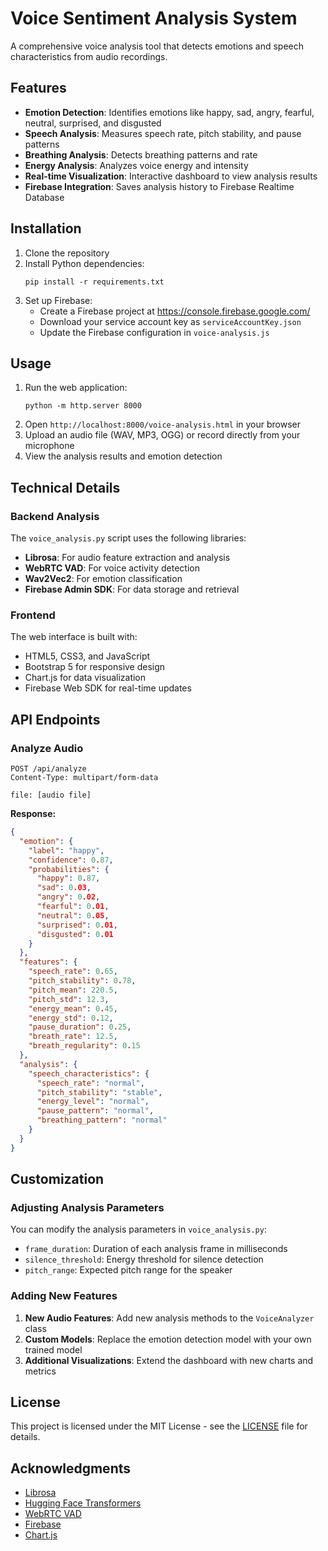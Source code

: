 # Voice Sentiment Analysis System

A comprehensive voice analysis tool that detects emotions and speech characteristics from audio recordings.

## Features

- **Emotion Detection**: Identifies emotions like happy, sad, angry, fearful, neutral, surprised, and disgusted
- **Speech Analysis**: Measures speech rate, pitch stability, and pause patterns
- **Breathing Analysis**: Detects breathing patterns and rate
- **Energy Analysis**: Analyzes voice energy and intensity
- **Real-time Visualization**: Interactive dashboard to view analysis results
- **Firebase Integration**: Saves analysis history to Firebase Realtime Database

## Installation

1. Clone the repository
2. Install Python dependencies:
   ```
   pip install -r requirements.txt
   ```
3. Set up Firebase:
   - Create a Firebase project at https://console.firebase.google.com/
   - Download your service account key as `serviceAccountKey.json`
   - Update the Firebase configuration in `voice-analysis.js`

## Usage

1. Run the web application:
   ```
   python -m http.server 8000
   ```
2. Open `http://localhost:8000/voice-analysis.html` in your browser
3. Upload an audio file (WAV, MP3, OGG) or record directly from your microphone
4. View the analysis results and emotion detection

## Technical Details

### Backend Analysis

The `voice_analysis.py` script uses the following libraries:
- **Librosa**: For audio feature extraction and analysis
- **WebRTC VAD**: For voice activity detection
- **Wav2Vec2**: For emotion classification
- **Firebase Admin SDK**: For data storage and retrieval

### Frontend

The web interface is built with:
- HTML5, CSS3, and JavaScript
- Bootstrap 5 for responsive design
- Chart.js for data visualization
- Firebase Web SDK for real-time updates

## API Endpoints

### Analyze Audio

```
POST /api/analyze
Content-Type: multipart/form-data

file: [audio file]
```

**Response:**
```json
{
  "emotion": {
    "label": "happy",
    "confidence": 0.87,
    "probabilities": {
      "happy": 0.87,
      "sad": 0.03,
      "angry": 0.02,
      "fearful": 0.01,
      "neutral": 0.05,
      "surprised": 0.01,
      "disgusted": 0.01
    }
  },
  "features": {
    "speech_rate": 0.65,
    "pitch_stability": 0.78,
    "pitch_mean": 220.5,
    "pitch_std": 12.3,
    "energy_mean": 0.45,
    "energy_std": 0.12,
    "pause_duration": 0.25,
    "breath_rate": 12.5,
    "breath_regularity": 0.15
  },
  "analysis": {
    "speech_characteristics": {
      "speech_rate": "normal",
      "pitch_stability": "stable",
      "energy_level": "normal",
      "pause_pattern": "normal",
      "breathing_pattern": "normal"
    }
  }
}
```

## Customization

### Adjusting Analysis Parameters

You can modify the analysis parameters in `voice_analysis.py`:
- `frame_duration`: Duration of each analysis frame in milliseconds
- `silence_threshold`: Energy threshold for silence detection
- `pitch_range`: Expected pitch range for the speaker

### Adding New Features

1. **New Audio Features**: Add new analysis methods to the `VoiceAnalyzer` class
2. **Custom Models**: Replace the emotion detection model with your own trained model
3. **Additional Visualizations**: Extend the dashboard with new charts and metrics

## License

This project is licensed under the MIT License - see the [LICENSE](LICENSE) file for details.

## Acknowledgments

- [Librosa](https://librosa.org/)
- [Hugging Face Transformers](https://huggingface.co/transformers/)
- [WebRTC VAD](https://github.com/wiseman/py-webrtcvad)
- [Firebase](https://firebase.google.com/)
- [Chart.js](https://www.chartjs.org/)
